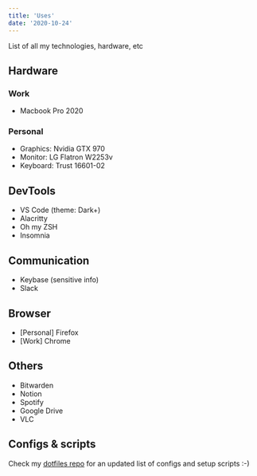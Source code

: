 ```yaml
---
title: 'Uses'
date: '2020-10-24'
---
```


List of all my technologies, hardware, etc

## Hardware

### Work

- Macbook Pro 2020

### Personal

- Graphics: Nvidia GTX 970
- Monitor: LG Flatron W2253v
- Keyboard: Trust 16601-02

## DevTools

- VS Code (theme: Dark+)
- Alacritty
- Oh my ZSH
- Insomnia

## Communication

- Keybase (sensitive info)
- Slack
  
## Browser

- [Personal] Firefox
- [Work] Chrome

## Others

- Bitwarden
- Notion
- Spotify
- Google Drive
- VLC

## Configs & scripts

Check my [dotfiles repo](https://github.com/cabeda/dotfiles) for an updated list of configs and setup scripts :-)

